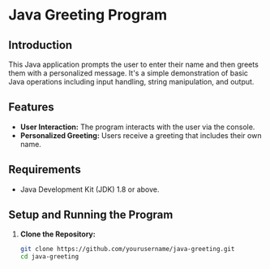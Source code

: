 # Java Greeting Program

## Introduction
This Java application prompts the user to enter their name and then greets them with a personalized message. It's a simple demonstration of basic Java operations including input handling, string manipulation, and output.

## Features
- **User Interaction:** The program interacts with the user via the console.
- **Personalized Greeting:** Users receive a greeting that includes their own name.

## Requirements
- Java Development Kit (JDK) 1.8 or above.

## Setup and Running the Program
1. **Clone the Repository:**
   ```bash
   git clone https://github.com/yourusername/java-greeting.git
   cd java-greeting
